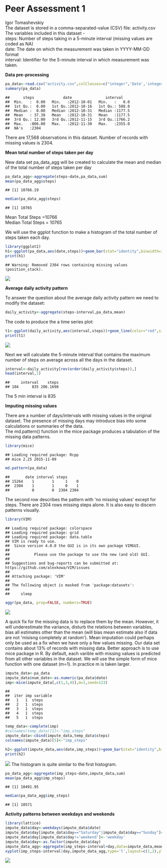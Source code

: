 # Peer Assessment 1
Igor Tomashevskiy  
The dataset is stored in a comma-separated-value (CSV) file: activity.csv
The variables included in this dataset -  
steps: Number of steps taking in a 5-minute interval (missing values are coded as NA)  
date: The date on which the measurement was taken in YYYY-MM-DD format  
interval: Identifier for the 5-minute interval in which measurement was taken.    

**Data pre-processing**  


```r
pa_data<-read.csv("activity.csv",colClasses=c("integer",'Date','integer'),na.strings="NA")
summary(pa_data)
```

```
##      steps             date               interval     
##  Min.   :  0.00   Min.   :2012-10-01   Min.   :   0.0  
##  1st Qu.:  0.00   1st Qu.:2012-10-16   1st Qu.: 588.8  
##  Median :  0.00   Median :2012-10-31   Median :1177.5  
##  Mean   : 37.38   Mean   :2012-10-31   Mean   :1177.5  
##  3rd Qu.: 12.00   3rd Qu.:2012-11-15   3rd Qu.:1766.2  
##  Max.   :806.00   Max.   :2012-11-30   Max.   :2355.0  
##  NA's   :2304
```
There are 17,568 observations in this dataset. Number of records with missing values is 2304.  

**Mean total number of steps taken per day**  

New data set pa_data_agg will be created to calculate the mean and median of the total number of steps taken per day

```r
pa_data_agg<-aggregate(steps~date,pa_data,sum)
mean(pa_data_agg$steps)
```

```
## [1] 10766.19
```

```r
median(pa_data_agg$steps)
```

```
## [1] 10765
```
Mean Total Steps =10766  
Median Total Steps = 10765  


We will use the ggplot function to make a histogram of the total number of steps taken each day.


```r
library(ggplot2)
h1<-ggplot(pa_data,aes(date,steps))+geom_bar(stat="identity",binwidth=1,color='blue')+labs(title="Histogram of the total number of steps taken each day",x="Date",y="Steps")
print(h1)
```

```
## Warning: Removed 2304 rows containing missing values (position_stack).
```

![](PA1_template_files/figure-html/unnamed-chunk-3-1.png) 

**Average daily activity pattern**  

To answer the question about the average daily activity pattern we need to modify the dataset:  


```r
daily_activity<-aggregate(steps~interval,pa_data,mean)
```
The code to produce the a time series plot:  


```r
t1<-ggplot(daily_activity,aes(interval,steps))+geom_line(color="red",size=1)+labs(y="Average Steps")
print(t1)
```

![](PA1_template_files/figure-html/unnamed-chunk-5-1.png) 

Next we will calculate the 5-minute interval that contains the maximum number of steps on average across all the days
in the dataset.  


```r
interval<-daily_activity[rev(order(daily_activity$steps)),]
head(interval,1)
```

```
##     interval    steps
## 104      835 206.1698
```

The 5 min interval is 835  

**Imputing missing values**  

There are a number of days/intervals with missing values in the original dataset. The presence of missing days may introduce bias into some calculations or summaries of the data.  
The md.pattern() function in the mice package produces a tabulation of the missing data patterns.


```r
library(mice)
```

```
## Loading required package: Rcpp
## mice 2.25 2015-11-09
```

```r
md.pattern(pa_data)
```

```
##       date interval steps     
## 15264    1        1     1    0
##  2304    1        1     0    1
##          0        0  2304 2304
```
The second row describes the pattern with 'no missing values' except for steps. There are 2304 rows missing steps alone.
It is also easy to discern patterns visually.

```r
library(VIM)
```

```
## Loading required package: colorspace
## Loading required package: grid
## Loading required package: data.table
## VIM is ready to use. 
##  Since version 4.0.0 the GUI is in its own package VIMGUI.
## 
##           Please use the package to use the new (and old) GUI.
## 
## Suggestions and bug-reports can be submitted at: https://github.com/alexkowa/VIM/issues
## 
## Attaching package: 'VIM'
## 
## The following object is masked from 'package:datasets':
## 
##     sleep
```

```r
aggr(pa_data, prop=FALSE, numbers=TRUE)
```

![](PA1_template_files/figure-html/unnamed-chunk-8-1.png) 

A quick fix for the missing data is to replace them by the mean. However, it will underestimate the variance, disturb the relations between variables, bias all estimates other than the mean (will bias mean estimate also if data are not 'misisng completely at random'). Mean imputation could perhaps only be used as a fix when we have only a few values missing. Our data set contains about 13% of records with missing data.
Better approach is to use mice package in R. By default, each varible with missing values is predicted from all other variables in the dataset. We will use the simple form of mice function with one dataset (m=1). In practice m is taken larger.


```r
impute_data<-pa_data
impute_data$num_date<-as.numeric(pa_data$date)
imp<-mice(impute_data[,c(1,3,4)],m=1,seed=123)
```

```
## 
##  iter imp variable
##   1   1  steps
##   2   1  steps
##   3   1  steps
##   4   1  steps
##   5   1  steps
```

```r
temp_data<-complete(imp)
#colnames(temp_data)[1]<-"imp_steps"
impute_data<-cbind(impute_data,temp_data$steps)
colnames(impute_data)[5]<-"imp_steps"
```

```r
h2<-ggplot(impute_data,aes(date,imp_steps))+geom_bar(stat="identity",binwidth=1,color='blue')+labs(title="Histogram of the total number of steps taken each day",x="Date",y="Steps")
print(h2)
```

![](PA1_template_files/figure-html/unnamed-chunk-10-1.png) 
The histogram is quite similar to the first histogram.  


```r
pa_data_agg<-aggregate(imp_steps~date,impute_data,sum)
mean(pa_data_agg$imp_steps)
```

```
## [1] 10491.95
```

```r
median(pa_data_agg$imp_steps)
```

```
## [1] 10571
```
**Activity patterns between weekdays and weekends**  

```r
library(lattice)
impute_data$day<-weekdays(impute_data$date)
impute_data$day[impute_data$day=="Saturday"|impute_data$day=="Sunday"]<-'weekend'
impute_data$day[impute_data$day!='weekend']<-'weekday'
impute_data$day<-as.factor(impute_data$day)
impute_data_agg<-aggregate(imp_steps~interval+day,data=impute_data,mean)
xyplot(imp_steps~interval|day,impute_data_agg,type='l',layout=c(1,2),ylab="steps")
```

![](PA1_template_files/figure-html/unnamed-chunk-12-1.png) 






